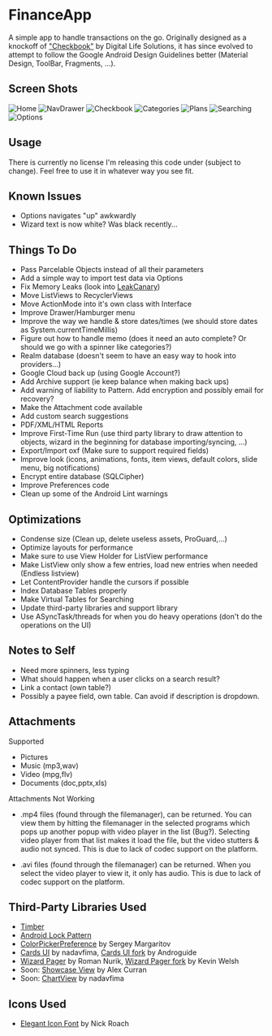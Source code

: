 FinanceApp
==========

A simple app to handle transactions on the go. Originally designed as a knockoff of ["Checkbook"](https://play.google.com/store/apps/details?id=com.tts.checkbookenhanced#?t=W251bGwsMSwxLDIxMiwiY29tLnR0cy5jaGVja2Jvb2tlbmhhbmNlZCJd) by Digital Life Solutions, it has since evolved to attempt to follow the Google Android Design Guidelines better (Material Design, ToolBar, Fragments, ...).

Screen Shots
------------
![Home](Screenshots/Phone/Screenshots/Home/Main_framed.png?raw=true)
![NavDrawer](Screenshots/Phone/Screenshots/Home/NavigationDrawer_framed.png?raw=true)
![Checkbook](Screenshots/Phone/Screenshots/Checkbook/Checkbook-Accounts_framed.png?raw=true)
![Categories](Screenshots/Phone/Screenshots/Categories/Categories_framed.png?raw=true)
![Plans](Screenshots/Phone/Screenshots/Plans/Plans-AddingPlan_framed.png?raw=true)
![Searching](Screenshots/Phone/Screenshots/Searching/Searching_framed.png?raw=true)
![Options](Screenshots/Phone/Screenshots/Options/Options-Appearance-Accounts_framed.png?raw=true)

Usage
-----
There is currently no license I'm releasing this code under (subject to change). Feel free to use it in whatever way you see fit. 

Known Issues
------------
* Options navigates "up" awkwardly
* Wizard text is now white? Was black recently...

Things To Do
------------
* Pass Parcelable Objects instead of all their parameters
* Add a simple way to import test data via Options
* Fix Memory Leaks (look into [LeakCanary](https://github.com/square/leakcanary))
* Move ListViews to RecyclerViews
* Move ActionMode into it's own class with Interface
* Improve Drawer/Hamburger menu
* Improve the way we handle & store dates/times (we should store dates as System.currentTimeMillis)
* Figure out how to handle memo (does it need an auto complete? Or should we go with a spinner like categories?)
* Realm database (doesn't seem to have an easy way to hook into providers...)
* Google Cloud back up (using Google Account?)
* Add Archive support (ie keep balance when making back ups)
* Add warning of liability to Pattern. Add encryption and possibly email for recovery?
* Make the Attachment code available
* Add custom search suggestions
* PDF/XML/HTML Reports
* Improve First-Time Run (use third party library to draw attention to objects, wizard in the beginning for database importing/syncing, ...)
* Export/Import oxf (Make sure to support required fields)
* Improve look (icons, animations, fonts, item views, default colors, slide menu, big notifications)
* Encrypt entire database (SQLCipher)
* Improve Preferences code
* Clean up some of the Android Lint warnings

Optimizations
-------------
* Condense size (Clean up, delete useless assets, ProGuard,...)
* Optimize layouts for performance
* Make sure to use View Holder for ListView performance
* Make ListView only show a few entries, load new entries when needed (Endless listview)
* Let ContentProvider handle the cursors if possible
* Index Database Tables properly
* Make Virtual Tables for Searching
* Update third-party libraries and support library
* Use ASyncTask/threads for when you do heavy operations (don't do the operations on the UI)


Notes to Self
-------------
* Need more spinners, less typing
* What should happen when a user clicks on a search result?
* Link a contact (own table?)
* Possibly a payee field, own table. Can avoid if description is dropdown.


Attachments
-----------
Supported
- Pictures
- Music (mp3,wav)
- Video (mpg,flv)
- Documents (doc,pptx,xls)

Attachments Not Working
- .mp4 files (found through the filemanager), can be returned. You can view them by hitting the filemanager in the selected programs which pops up another popup with video player in the list (Bug?). Selecting video player from that list makes it load the file, but the video stutters & audio not synced. This is due to lack of codec support on the platform.

- .avi files (found through the filemanager) can be returned. When you select the video player to view it, it only has audio. This is due to lack of codec support on the platform.

Third-Party Libraries Used
--------------------------
* [Timber](https://github.com/JakeWharton/timber)
* [Android Lock Pattern](https://bitbucket.org/haibison/android-lockpattern/overview)
* [ColorPickerPreference](https://github.com/attenzione/android-ColorPickerPreference) by Sergey Margaritov
* [Cards UI](https://github.com/nadavfima/cardsui-for-android) by nadavfima, [Cards UI fork](https://github.com/Androguide/cardsui-for-android) by Androguide
* [Wizard Pager](https://github.com/romannurik/Android-WizardPager) by Roman Nurik, [Wizard Pager fork](https://github.com/welshk91/Android-WizardPager) by Kevin Welsh
* Soon: [Showcase View](https://github.com/Espiandev/ShowcaseView) by Alex Curran
* Soon: [ChartView](https://github.com/nadavfima/ChartView/) by nadavfima

Icons Used
----------
* [Elegant Icon Font](http://www.elegantthemes.com/blog/resources/elegant-icon-font) by Nick Roach